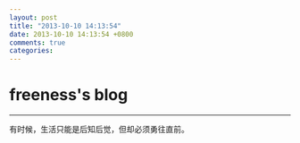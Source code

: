 ```yaml
---
layout: post
title: "2013-10-10 14:13:54"
date: 2013-10-10 14:13:54 +0800
comments: true
categories: 
---
```


# freeness's blog

----------

>
有时候，生活只能是后知后觉，但却必须勇往直前。
